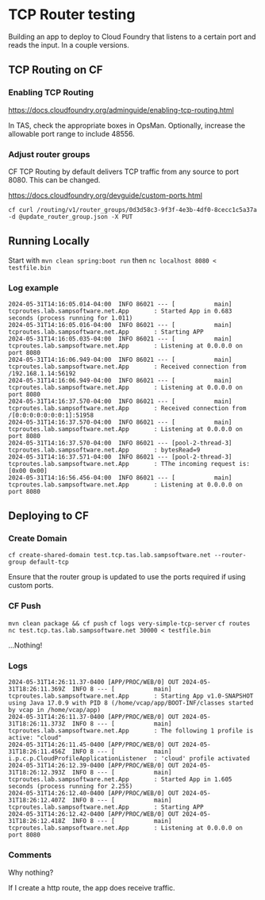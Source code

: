 # TCP Router testing

Building an app to deploy to Cloud Foundry that listens to a certain port and reads the input. In a couple versions.

## TCP Routing on CF


### Enabling TCP Routing

https://docs.cloudfoundry.org/adminguide/enabling-tcp-routing.html

In TAS, check the appropriate boxes in OpsMan. Optionally, increase the allowable port range to include 48556.

### Adjust router groups

CF TCP Routing by default delivers TCP traffic from any source to port 8080. This can be changed.

https://docs.cloudfoundry.org/devguide/custom-ports.html

`cf curl /routing/v1/router_groups/0d3d58c3-9f3f-4e3b-4df0-8cecc1c5a37a -d @update_router_group.json -X PUT`

 ## Running Locally

Start with 
`mvn clean spring:boot run`
then
`nc localhost 8080 < testfile.bin`

### Log example

```
2024-05-31T14:16:05.014-04:00  INFO 86021 --- [           main] tcproutes.lab.sampsoftware.net.App       : Started App in 0.683 seconds (process running for 1.011)
2024-05-31T14:16:05.016-04:00  INFO 86021 --- [           main] tcproutes.lab.sampsoftware.net.App       : Starting APP
2024-05-31T14:16:05.035-04:00  INFO 86021 --- [           main] tcproutes.lab.sampsoftware.net.App       : Listening at 0.0.0.0 on port 8080
2024-05-31T14:16:06.949-04:00  INFO 86021 --- [           main] tcproutes.lab.sampsoftware.net.App       : Received connection from /192.168.1.14:56192
2024-05-31T14:16:06.949-04:00  INFO 86021 --- [           main] tcproutes.lab.sampsoftware.net.App       : Listening at 0.0.0.0 on port 8080
2024-05-31T14:16:37.570-04:00  INFO 86021 --- [           main] tcproutes.lab.sampsoftware.net.App       : Received connection from /[0:0:0:0:0:0:0:1]:51958
2024-05-31T14:16:37.570-04:00  INFO 86021 --- [           main] tcproutes.lab.sampsoftware.net.App       : Listening at 0.0.0.0 on port 8080
2024-05-31T14:16:37.570-04:00  INFO 86021 --- [pool-2-thread-3] tcproutes.lab.sampsoftware.net.App       : bytesRead=9
2024-05-31T14:16:37.571-04:00  INFO 86021 --- [pool-2-thread-3] tcproutes.lab.sampsoftware.net.App       : TThe incoming request is:[0x00 0x00]
2024-05-31T14:16:56.456-04:00  INFO 86021 --- [           main] tcproutes.lab.sampsoftware.net.App       : Listening at 0.0.0.0 on port 8080
```

## Deploying to CF

### Create Domain

`cf create-shared-domain test.tcp.tas.lab.sampsoftware.net --router-group default-tcp`

Ensure that the router group is updated to use the ports required if using custom ports.

### CF Push

`mvn clean package && cf push`
`cf logs very-simple-tcp-server`
`cf routes`
`nc test.tcp.tas.lab.sampsoftware.net 30000 < testfile.bin`

...Nothing!

### Logs
```
2024-05-31T14:26:11.37-0400 [APP/PROC/WEB/0] OUT 2024-05-31T18:26:11.369Z  INFO 8 --- [           main] tcproutes.lab.sampsoftware.net.App       : Starting App v1.0-SNAPSHOT using Java 17.0.9 with PID 8 (/home/vcap/app/BOOT-INF/classes started by vcap in /home/vcap/app)
2024-05-31T14:26:11.37-0400 [APP/PROC/WEB/0] OUT 2024-05-31T18:26:11.373Z  INFO 8 --- [           main] tcproutes.lab.sampsoftware.net.App       : The following 1 profile is active: "cloud"
2024-05-31T14:26:11.45-0400 [APP/PROC/WEB/0] OUT 2024-05-31T18:26:11.456Z  INFO 8 --- [           main] i.p.c.p.CloudProfileApplicationListener  : 'cloud' profile activated
2024-05-31T14:26:12.39-0400 [APP/PROC/WEB/0] OUT 2024-05-31T18:26:12.393Z  INFO 8 --- [           main] tcproutes.lab.sampsoftware.net.App       : Started App in 1.605 seconds (process running for 2.255)
2024-05-31T14:26:12.40-0400 [APP/PROC/WEB/0] OUT 2024-05-31T18:26:12.407Z  INFO 8 --- [           main] tcproutes.lab.sampsoftware.net.App       : Starting APP
2024-05-31T14:26:12.42-0400 [APP/PROC/WEB/0] OUT 2024-05-31T18:26:12.418Z  INFO 8 --- [           main] tcproutes.lab.sampsoftware.net.App       : Listening at 0.0.0.0 on port 8080
```

### Comments

Why nothing?

If I create a http route, the app does receive traffic.

